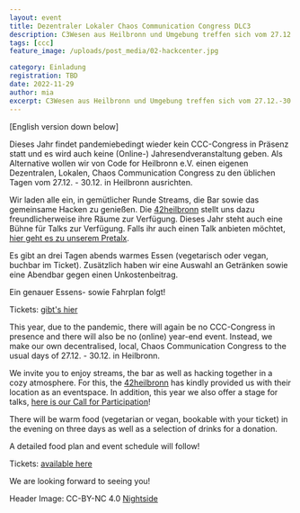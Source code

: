 ```yaml
---
layout: event
title: Dezentraler Lokaler Chaos Communication Congress DLC3
description: C3Wesen aus Heilbronn und Umgebung treffen sich vom 27.12.-30.12. in der 42 Heibronn bei Streams, Bar und Hackcenter.
tags: [ccc]
feature_image: /uploads/post_media/02-hackcenter.jpg

category: Einladung
registration: TBD
date: 2022-11-29
author: mia
excerpt: C3Wesen aus Heilbronn und Umgebung treffen sich vom 27.12.-30.12. in der 42 Heibronn bei Streams, Bar und Hackcenter.
---
```

[English version down below]

Dieses Jahr findet pandemiebedingt wieder kein CCC-Congress in Präsenz statt und es wird auch keine (Online-) Jahresendveranstaltung geben. Als Alternative wollen wir von Code for Heilbronn e.V. einen eigenen Dezentralen, Lokalen, Chaos Communication Congress zu den üblichen Tagen vom 27.12. - 30.12. in Heilbronn ausrichten.

Wir laden alle ein, in gemütlicher Runde Streams, die Bar sowie das gemeinsame Hacken zu genießen. Die [42heilbronn](https://www.42heilbronn.de/) stellt uns dazu freundlicherweise ihre Räume zur Verfügung. Dieses Jahr steht auch eine Bühne für Talks zur Verfügung. Falls ihr auch einen Talk anbieten möchtet, [hier geht es zu unserem Pretalx](https://pretalx.cfhn.it/dlc3-2022/).

Es gibt an drei Tagen abends warmes Essen (vegetarisch oder vegan, buchbar im Ticket).
Zusätzlich haben wir eine Auswahl an Getränken sowie eine Abendbar gegen einen Unkostenbeitrag.

Ein genauer Essens- sowie Fahrplan folgt!

Tickets: [gibt's hier](https://pretix.cfhn.it/cfhn/dlc3-2022/)

This year, due to the pandemic, there will again be no CCC-Congress in presence and there will also be no (online) year-end event. Instead, we make our own decentralised, local, Chaos Communication Congress to the usual days of 27.12. - 30.12. in Heilbronn.

We invite you to enjoy streams, the bar as well as hacking together in a cozy atmosphere. For this, the [42heilbronn](https://www.42heilbronn.de/) has kindly provided us with their location as an eventspace. In addition, this year we also offer a stage for talks, [here is our Call for Participation](https://pretalx.cfhn.it/dlc3-2022/)!

There will be warm food (vegetarian or vegan, bookable with your ticket) in the evening on three days as well as a selection of drinks for a donation.

A detailed food plan and event schedule will follow!

Tickets: [available here](https://pretix.cfhn.it/cfhn/dlc3-2022/)

We are looking forward to seeing you!

Header Image: CC-BY-NC 4.0 [Nightside](https://nightsi.de/32c3-impressionen)
